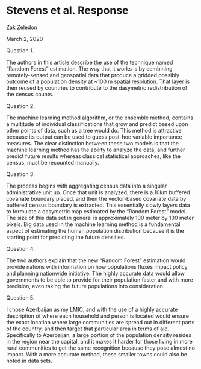 # Stevens et al. Response 

Zak Zeledon 

March 2, 2020

Question 1.

The authors in this article describe the use of the technique named “Random Forest” estimation. The way that it works is by combining remotely-sensed and geospatial data that produce a gridded possibly outcome of a population density at ~100 m spatial resolution. That layer is then reused by countries to contribute to the dasymetric redistribution of the census counts. 

Question 2. 

The machine learning method algorithm, or the ensemble method, contains a multitude of individual classifications that grow and predict based upon other points of data, such as a tree would do. This method is attractive because its output can be used to guess post-hoc variable importance measures. The clear distinction between these two models is that the machine learning method has the ability to analyze the data, and further predict future results whereas classical statistical approaches, like the census, must be recounted manually. 

Question 3.

The process begins with aggregating census data into a singular administrative unit up. Once that unit is analyzed, there is a 10km buffered covariate boundary placed, and then the vector-based covariate data by buffered census boundary is extracted. This essentially slowly layers data to formulate a dasymetric map estimated by the “Random Forest” model. The size of this data set in general is approximately 100 meter by 100 meter pixels. Big data used in the machine learning method is a fundamental aspect of estimating the human population distribution because it is the starting point for predicting the future densities. 

Question 4. 

The two authors explain that the new “Random Forest” estimation would provide nations with information on how populations fluxes impact policy and planning nationwide initiative. The highly accurate data would allow governments to be able to provide for their population faster and with more precision, even taking the future populations into consideration. 

Question 5. 

I chose Azerbaijan as my LMIC, and with the use of a highly accurate description of where each household and person is located would ensure the exact location where large communities are spread out in different parts of the country, and then target that particular area in terms of aid. Specifically to Azerbaijan, a large portion of the population density resides in the region near the capital, and it makes it harder for those living in more rural communities to get the same recognition because they pose almost no impact. With a more accurate method, these smaller towns could also be noted in data sets. 
